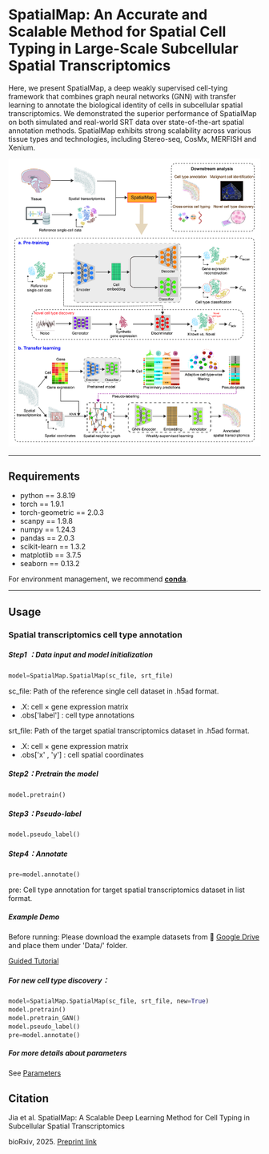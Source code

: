# SpatialMap: An Accurate and Scalable Method for Spatial Cell Typing in Large-Scale Subcellular Spatial Transcriptomics

Here, we present SpatialMap, a deep weakly supervised cell-tying framework that combines graph neural networks (GNN) with transfer learning to annotate the biological identity of cells in subcellular spatial transcriptomics. We demonstrated the superior performance of SpatialMap on both simulated and real-world SRT data over state-of-the-art spatial annotation methods. SpatialMap exhibits strong scalability across various tissue types and technologies, including Stereo-seq, CosMx, MERFISH and Xenium.

![Overview](Figure/overview.jpg)

---

## Requirements

- python == 3.8.19
- torch == 1.9.1
- torch-geometric == 2.0.3
- scanpy == 1.9.8
- numpy == 1.24.3
- pandas == 2.0.3
- scikit-learn == 1.3.2
- matplotlib == 3.7.5
- seaborn == 0.13.2

For environment management, we recommend **[conda](https://www.anaconda.com/download)**.

---

## Usage

### Spatial transcriptomics cell type annotation

##### Step1 ：Data input and model initialization

```python
model=SpatialMap.SpatialMap(sc_file, srt_file)
```

sc_file: Path of the reference single cell dataset in .h5ad format.

* .X: cell × gene expression matrix
* .obs['label'] : cell type annotations

srt_file: Path of the target spatial transcriptomics dataset in .h5ad format.

* .X: cell × gene expression matrix
* .obs['x' , 'y'] : cell spatial coordinates

##### Step2：Pretrain the model

```python
model.pretrain()
```

##### Step3：Pseudo-label

```python
model.pseudo_label()
```

##### Step4：Annotate

```python
pre=model.annotate()
```

pre: Cell type annotation for target spatial transcriptomics dataset in list format.

##### Example Demo

Before running: Please download the example datasets from 🔗 [Google Drive](https://drive.google.com/drive/folders/1-xVa9ksIzcN-SDD2r-Ij8KO4OiSfYw53?usp=drive_link) and place them under 'Data/' folder.

[Guided Tutorial](./demo_main.ipynb)

##### For new cell type discovery：

```python
model=SpatialMap.SpatialMap(sc_file, srt_file, new=True)
model.pretrain()
model.pretrain_GAN()
model.pseudo_label()
pre=model.annotate()
```

##### For more details about parameters

See [Parameters](./SpatialMap/SpatialMap.py)

## Citation

Jia et al.  SpatialMap: A Scalable Deep Learning Method for Cell Typing in Subcellular Spatial Transcriptomics  

bioRxiv, 2025.  [Preprint link](https://doi.org/10.1101/2025.07.03.662904)
